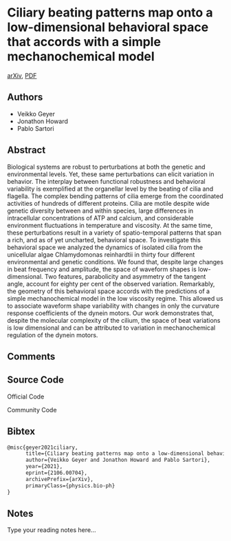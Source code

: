 
# Ciliary beating patterns map onto a low-dimensional behavioral space that accords with a simple mechanochemical model

[arXiv](https://arxiv.org/abs/2106.0704), [PDF](https://arxiv.org/pdf/2106.0704.pdf)

## Authors

- Veikko Geyer
- Jonathon Howard
- Pablo Sartori

## Abstract

Biological systems are robust to perturbations at both the genetic and environmental levels. Yet, these same perturbations can elicit variation in behavior. The interplay between functional robustness and behavioral variability is exemplified at the organellar level by the beating of cilia and flagella. The complex bending patterns of cilia emerge from the coordinated activities of hundreds of different proteins. Cilia are motile despite wide genetic diversity between and within species, large differences in intracellular concentrations of ATP and calcium, and considerable environment fluctuations in temperature and viscosity. At the same time, these perturbations result in a variety of spatio-temporal patterns that span a rich, and as of yet uncharted, behavioral space. To investigate this behavioral space we analyzed the dynamics of isolated cilia from the unicellular algae Chlamydomonas reinhardtii in thirty four different environmental and genetic conditions. We found that, despite large changes in beat frequency and amplitude, the space of waveform shapes is low-dimensional. Two features, parabolicity and asymmetry of the tangent angle, account for eighty per cent of the observed variation. Remarkably, the geometry of this behavioral space accords with the predictions of a simple mechanochemical model in the low viscosity regime. This allowed us to associate waveform shape variability with changes in only the curvature response coefficients of the dynein motors. Our work demonstrates that, despite the molecular complexity of the cilium, the space of beat variations is low dimensional and can be attributed to variation in mechanochemical regulation of the dynein motors.

## Comments



## Source Code

Official Code



Community Code



## Bibtex

```tex
@misc{geyer2021ciliary,
      title={Ciliary beating patterns map onto a low-dimensional behavioral space that accords with a simple mechanochemical model}, 
      author={Veikko Geyer and Jonathon Howard and Pablo Sartori},
      year={2021},
      eprint={2106.00704},
      archivePrefix={arXiv},
      primaryClass={physics.bio-ph}
}
```

## Notes

Type your reading notes here...

